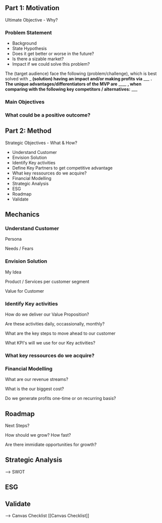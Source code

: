## Part 1: Motivation

Ultimate Objective - Why?

### Problem Statement

- Background
- State Hypothesis
- Does it get better or worse in the future?
- Is there a sizable market?
- Impact if we could solve this problem?

The (target audience) face the following (problem/challenge), which is best solved with _ **(solution) having an impact and/or making profits via** ___ **. The unique advantages/differentiators of the MVP are** ____ **, when comparing with the following key competitors / alternatives:** ___

### Main Objectives

### What could be a positive outcome?

## Part 2: Method

Strategic Objectives - What & How?

- Understand Customer
- Envision Solution
- Identify Key activities
- Define Key Partners to get competitive advantage
- What key ressources do we acquire?
- Financial Modelling
- Strategic Analysis
- ESG
- Roadmap
- Validate

## Mechanics

### Understand Customer

Persona

Needs / Fears

### Envision Solution

My Idea

Product / Services per customer segment

Value for Customer

### Identify Key activities

How do we deliver our Value Proposition?

Are these activities daily, occassionally, monthly?

What are the key steps to move ahead to our customer

What KPI's will we use for our Key activities?

### What key ressources do we acquire?

### Financial Modelling

What are our revenue streams?

What is the our biggest cost?

Do we generate profits one-time or on recurring basis?

## Roadmap

Next Steps?

How should we grow? How fast?

Are there immidiate opportunities for growth?

## Strategic Analysis

--> SWOT

## ESG

## Validate

--> Canvas Checklist [[Canvas Checklist]]

